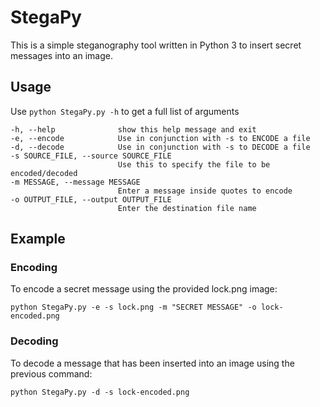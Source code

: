 # StegaPy
This is a simple steganography tool written in Python 3 to insert secret messages into an image.

## Usage
Use `python StegaPy.py -h` to get a full list of arguments

```
-h, --help              show this help message and exit
-e, --encode            Use in conjunction with -s to ENCODE a file
-d, --decode            Use in conjunction with -s to DECODE a file
-s SOURCE_FILE, --source SOURCE_FILE
                        Use this to specify the file to be encoded/decoded
-m MESSAGE, --message MESSAGE
                        Enter a message inside quotes to encode
-o OUTPUT_FILE, --output OUTPUT_FILE
                        Enter the destination file name
```
## Example
### Encoding
To encode a secret message using the provided lock.png image:

`python StegaPy.py -e -s lock.png -m "SECRET MESSAGE" -o lock-encoded.png`

### Decoding
To decode a message that has been inserted into an image using the previous command:

`python StegaPy.py -d -s lock-encoded.png`